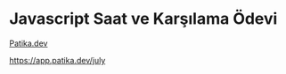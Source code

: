 # Javascript Saat ve Karşılama Ödevi

[Patika.dev](https://www.patika.dev/tr)

https://app.patika.dev/july
